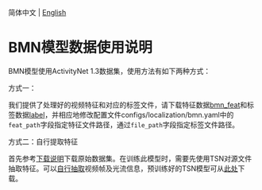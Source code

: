 简体中文 | [English](../../en/dataset/ActivityNet.md)

# BMN模型数据使用说明

BMN模型使用ActivityNet 1.3数据集，使用方法有如下两种方式：

方式一：

我们提供了处理好的视频特征和对应的标签文件，请下载特征数据[bmn\_feat](https://paddlemodels.bj.bcebos.com/video_detection/bmn_feat.tar.gz)和标签数据[label](https://paddlemodels.bj.bcebos.com/video_detection/activitynet_1.3_annotations.json)，并相应地修改配置文件configs/localization/bmn.yaml中的`feat_path`字段指定特征文件路径，通过`file_path`字段指定标签文件路径。

方式二：自行提取特征

首先参考[下载说明](https://github.com/activitynet/ActivityNet/tree/master/Crawler)下载原始数据集。在训练此模型时，需要先使用TSN对源文件抽取特征。可以[自行抽取](https://github.com/yjxiong/temporal-segment-networks)视频帧及光流信息，预训练好的TSN模型可从[此处](https://github.com/yjxiong/anet2016-cuhk)下载。

